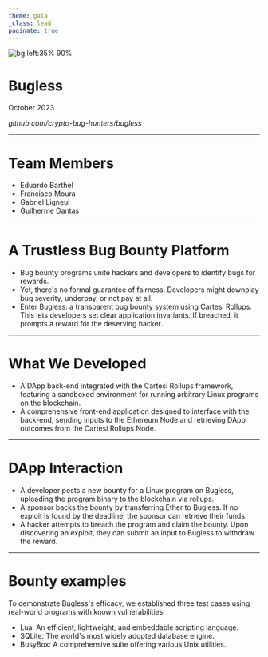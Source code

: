 ```yaml
---
theme: gaia
_class: lead
paginate: true
---
```


![bg left:35% 90%](./logo.png)

# Bugless

October 2023

*github.com/crypto-bug-hunters/bugless*

---

# Team Members

- Eduardo Barthel
- Francisco Moura
- Gabriel Ligneul
- Guilherme Dantas

---

# A Trustless Bug Bounty Platform

- Bug bounty programs unite hackers and developers to identify bugs for rewards.
- Yet, there's no formal guarantee of fairness. Developers might downplay bug severity, underpay, or not pay at all. 
- Enter Bugless: a transparent bug bounty system using Cartesi Rollups. This lets developers set clear application invariants. If breached, it prompts a reward for the deserving hacker.

---

# What We Developed

- A DApp back-end integrated with the Cartesi Rollups framework, featuring a sandboxed environment for running arbitrary Linux programs on the blockchain.
- A comprehensive front-end application designed to interface with the back-end, sending inputs to the Ethereum Node and retrieving DApp outcomes from the Cartesi Rollups Node.

---

# DApp Interaction


- A developer posts a new bounty for a Linux program on Bugless, uploading the program binary to the blockchain via rollups.
- A sponsor backs the bounty by transferring Ether to Bugless. If no exploit is found by the deadline, the sponsor can retrieve their funds.
- A hacker attempts to breach the program and claim the bounty. Upon discovering an exploit, they can submit an input to Bugless to withdraw the reward.

---

# Bounty examples

To demonstrate Bugless's efficacy, we established three test cases using real-world programs with known vulnerabilities.

- Lua: An efficient, lightweight, and embeddable scripting language.
- SQLite: The world's most widely adopted database engine.
- BusyBox: A comprehensive suite offering various Unix utilities.
